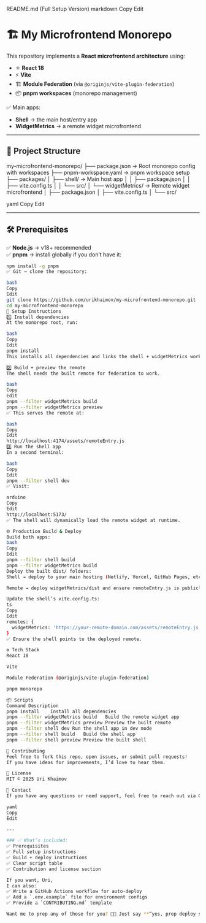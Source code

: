 README.md (Full Setup Version)
markdown
Copy
Edit
# 🏗️ My Microfrontend Monorepo

This repository implements a **React microfrontend architecture** using:

- ⚛ **React 18**
- ⚡ **Vite**
- 🏗 **Module Federation** (via `@originjs/vite-plugin-federation`)
- 📦 **pnpm workspaces** (monorepo management)

✅ Main apps:
- **Shell** → the main host/entry app
- **WidgetMetrics** → a remote widget microfrontend

---

## 📂 Project Structure

my-microfrontend-monorepo/
├── package.json → Root monorepo config with workspaces
├── pnpm-workspace.yaml → pnpm workspace setup
├── packages/
│ ├── shell/ → Main host app
│ │ ├── package.json
│ │ ├── vite.config.ts
│ │ └── src/
│ └── widgetMetrics/ → Remote widget microfrontend
│ ├── package.json
│ ├── vite.config.ts
│ └── src/

yaml
Copy
Edit

---

## 🛠 Prerequisites

✅ **Node.js** → v18+ recommended  
✅ **pnpm** → install globally if you don’t have it:

```bash
npm install -g pnpm
✅ Git → clone the repository:

bash
Copy
Edit
git clone https://github.com/urikhaimov/my-microfrontend-monorepo.git
cd my-microfrontend-monorepo
🚀 Setup Instructions
1️⃣ Install dependencies
At the monorepo root, run:

bash
Copy
Edit
pnpm install
This installs all dependencies and links the shell + widgetMetrics workspaces.

2️⃣ Build + preview the remote
The shell needs the built remote for federation to work.

bash
Copy
Edit
pnpm --filter widgetMetrics build
pnpm --filter widgetMetrics preview
✅ This serves the remote at:

bash
Copy
Edit
http://localhost:4174/assets/remoteEntry.js
3️⃣ Run the shell app
In a second terminal:

bash
Copy
Edit
pnpm --filter shell dev
✅ Visit:

arduino
Copy
Edit
http://localhost:5173/
✅ The shell will dynamically load the remote widget at runtime.

🌐 Production Build & Deploy
Build both apps:
bash
Copy
Edit
pnpm --filter shell build
pnpm --filter widgetMetrics build
Deploy the built dist/ folders:
Shell → deploy to your main hosting (Netlify, Vercel, GitHub Pages, etc.)

Remote → deploy widgetMetrics/dist and ensure remoteEntry.js is publicly reachable

Update the shell’s vite.config.ts:
ts
Copy
Edit
remotes: {
  widgetMetrics: 'https://your-remote-domain.com/assets/remoteEntry.js'
}
✅ Ensure the shell points to the deployed remote.

⚙️ Tech Stack
React 18

Vite

Module Federation (@originjs/vite-plugin-federation)

pnpm monorepo

📦 Scripts
Command	Description
pnpm install	Install all dependencies
pnpm --filter widgetMetrics build	Build the remote widget app
pnpm --filter widgetMetrics preview	Preview the built remote
pnpm --filter shell dev	Run the shell app in dev mode
pnpm --filter shell build	Build the shell app
pnpm --filter shell preview	Preview the built shell

🤝 Contributing
Feel free to fork this repo, open issues, or submit pull requests!
If you have ideas for improvements, I’d love to hear them.

📄 License
MIT © 2025 Uri Khaimov

💬 Contact
If you have any questions or need support, feel free to reach out via GitHub or open an issue.

yaml
Copy
Edit

---

### ✅ What’s included:
✅ Prerequisites  
✅ Full setup instructions  
✅ Build + deploy instructions  
✅ Clear script table  
✅ Contribution and license section

If you want, Uri,  
I can also:
✅ Write a GitHub Actions workflow for auto-deploy  
✅ Add a `.env.example` file for environment configs  
✅ Provide a `CONTRIBUTING.md` template

Want me to prep any of those for you? 🚀😄 Just say **“yes, prep deploy setup”**!





